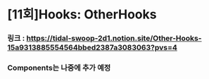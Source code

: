 # [11회]Hooks: OtherHooks

### 링크 : https://tidal-swoop-2d1.notion.site/Other-Hooks-15a9313885554564bbed2387a3083063?pvs=4

### Components는 나중에 추가 예정
